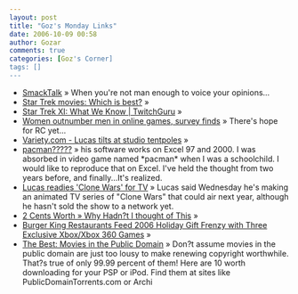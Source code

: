 ```yaml
---
layout: post
title: "Goz's Monday Links"
date: 2006-10-09 00:58
author: Gozar
comments: true
categories: [Goz's Corner]
tags: []
---
```

<ul>
<li><a href="http://www.smacktalk360.com/" title="SmackTalk">SmackTalk</a> &raquo; When you're not man enough to voice your opinions...</li>
<li><a href="http://news.com.com/2061-10802_3-6123301.html?part=rss&amp;tag=6123301&amp;subj=news" title="Star Trek movies: Which is best?">Star Trek movies: Which is best?</a> &raquo; </li>
<li><a href="http://www.twitchguru.com/2006/10/05/star_trek_xi/" title="Star Trek XI: What We Know | TwitchGuru">Star Trek XI: What We Know | TwitchGuru</a> &raquo; </li>
<li><a href="http://news.com.com/2100-1043_3-6123172.html?part=rss&amp;tag=6123172&amp;subj=news" title="Women outnumber men in online games, survey finds">Women outnumber men in online games, survey finds</a> &raquo; There's hope for RC yet...</li>
<li><a href="http://www.variety.com/VR1117951284.html" title="Variety.com - Lucas tilts at studio tentpoles">Variety.com - Lucas tilts at studio tentpoles</a> &raquo; </li>
<li><a href="http://www.geocities.jp/nchikada/pac/" title="pacman?????">pacman?????</a> &raquo; his software works on Excel 97 and 2000.
I was absorbed in video game named *pacman* when I was a schoolchild.
I would like to reproduce that on Excel. I've held the thought from two years before,
and finally...It's realized.</li>
<li><a href="http://www.cnn.com/2006/SHOWBIZ/TV/10/05/people.lucas.ap/index.html?section=cnn_topstories" title="Lucas readies 'Clone Wars' for TV">Lucas readies 'Clone Wars' for TV</a> &raquo; Lucas said Wednesday he's making an animated TV series of &quot;Clone Wars&quot; that could air next year, although he hasn't sold the show to a network yet.</li>
<li><a href="http://davidwarlick.com/2cents/2006/10/05/why-hadnt-i-thought-of-this/" title="2 Cents Worth &raquo; Why Hadn?t I thought of This">2 Cents Worth &raquo; Why Hadn?t I thought of This</a> &raquo; </li>
<li><a href="http://gamerscoreblog.com/team/archive/2006/10/02/537750.aspx" title="Burger King Restaurants Feed 2006 Holiday Gift Frenzy with Three Exclusive Xbox/Xbox 360 Games">Burger King Restaurants Feed 2006 Holiday Gift Frenzy with Three Exclusive Xbox/Xbox 360 Games</a> &raquo; </li>
<li><a href="http://wired.com/wired/archive/14.10/start.html?pg=6" title="The Best: Movies in the Public Domain">The Best: Movies in the Public Domain</a> &raquo; Don?t assume movies in the public domain are just too lousy to make renewing copyright worthwhile. That?s true of only 99.99 percent of them! Here are 10 worth downloading for your PSP or iPod. Find them at sites like PublicDomainTorrents.com or Archi</li>
</ul>

